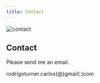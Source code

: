 ```yaml
---
title: Contact
---
```


<img class="hero" src="/img/contact.png" alt="contact"/> 

## Contact

Please send me an email. 

rodrigoturner.carlos(@)gmail(.)com